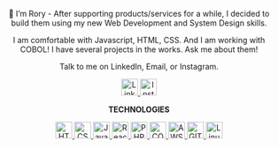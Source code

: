 

<p align="center">
👋 I’m Rory - After supporting products/services for a while, I decided to build them using my new Web Development and System Design skills.
</p>

<p align="center">
  I am comfortable with Javascript, HTML, CSS. And I am working with COBOL! I have several projects in the works. Ask me about them! 
</p>

<p align="center">
  Talk to me on LinkedIn, Email, or Instagram.
</p>

<!---
roryparker/roryparker is a ✨ special ✨ repository because its `README.md` (this file) appears on your GitHub profile.
You can click the Preview link to take a look at your changes.
--->

<p align="center">
  <a target = "_blank" href="https://www.linkedin.com/in/roryp/">
    <img src = "https://img.icons8.com/nolan/64/linkedin.png" width="30px;" alt="LinkedIn" />
  </a>
  <a target = "_blank" href="https://www.instagram.com/rorysethparker/">
    <img src = "https://img.icons8.com/nolan/64/instagram-new.png" width="30px;" alt="Instagram" />
  </a>
</p>

<p align="center">
  <strong> TECHNOLOGIES </strong>
</p>

<p align="center">
  <a target = "_blank" href="https://www.linkedin.com/in/roryp/">
    <img src="https://img.icons8.com/nolan/64/html-5.png" width="30px;" alt="HTML5" />
  </a>
  <a target = "_blank" href="https://www.instagram.com/rorysethparker/">
    <img src="https://img.icons8.com/nolan/64/css-filetype.png" width="30px;" alt="CSS3" />
  </a>
    <a target = "_blank" href="https://www.instagram.com/rorysethparker/">
    <img src="https://img.icons8.com/nolan/64/javascript.png" width="30px;" alt="Javascript" />
  </a>
    <a target = "_blank" href="https://www.instagram.com/rorysethparker/">
    <img src="https://img.icons8.com/nolan/64/react-native.png" width="30px;" alt="React" />
  </a>
    <a target = "_blank" href="https://www.instagram.com/rorysethparker/">
    <img src="https://img.icons8.com/nolan/64/php.png" width="30px;" alt="PHP" />
  </a>
    <a target = "_blank" href="https://www.instagram.com/rorysethparker/">
      <img src="https://img.icons8.com/external-icongeek26-outline-gradient-icongeek26/64/000000/external-triceratops-animal-head-icongeek26-outline-gradient-icongeek26.png"
      width="30px;" alt="COBOL" />
  </a>
    <a target = "_blank" href="https://www.instagram.com/rorysethparker/">
    <img src="https://img.icons8.com/nolan/64/amazon.png" width="30px;" alt="AWS" />
  </a>
    </a>
    <a target = "_blank" href="https://www.instagram.com/rorysethparker/">
    <img src="https://img.icons8.com/nolan/64/git.png" width="30px;" alt="GIT" />
  </a>
    </a>
    <a target = "_blank" href="https://www.instagram.com/rorysethparker/">
    <img src="https://img.icons8.com/nolan/64/linux--v2.png" width="30px;" alt="Linux" />
  </a>
</p>
